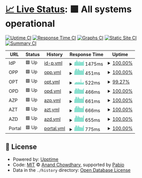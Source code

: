 # [📈 Live Status](https://zateckar.github.io/status): <!--live status--> **🟩 All systems operational**

[![Uptime CI](https://github.com/zateckar/status/workflows/Uptime%20CI/badge.svg)](https://github.com/zateckar/status/actions?query=workflow%3A%22Uptime+CI%22)
[![Response Time CI](https://github.com/zateckar/status/workflows/Response%20Time%20CI/badge.svg)](https://github.com/zateckar/status/actions?query=workflow%3A%22Response+Time+CI%22)
[![Graphs CI](https://github.com/zateckar/status/workflows/Graphs%20CI/badge.svg)](https://github.com/zateckar/status/actions?query=workflow%3A%22Graphs+CI%22)
[![Static Site CI](https://github.com/zateckar/status/workflows/Static%20Site%20CI/badge.svg)](https://github.com/zateckar/status/actions?query=workflow%3A%22Static+Site+CI%22)
[![Summary CI](https://github.com/zateckar/status/workflows/Summary%20CI/badge.svg)](https://github.com/zateckar/status/actions?query=workflow%3A%22Summary+CI%22)

<!--start: status pages-->
<!-- This summary is generated by Upptime (https://github.com/upptime/upptime) -->
<!-- Do not edit this manually, your changes will be overwritten -->
<!-- prettier-ignore -->
| URL | Status | History | Response Time | Uptime |
| --- | ------ | ------- | ------------- | ------ |
| <img alt="" src="https://cdn0.iconfinder.com/data/icons/digital-identity-user/100/server_storage_identity_digital_user_electronic_document-64.png" height="13"> IdP | 🟩 Up | [id-p.yml](https://github.com/zateckar/status/commits/HEAD/history/id-p.yml) | <details><summary><img alt="Response time graph" src="./graphs/id-p/response-time-week.png" height="20"> 1475ms</summary><br><a href="https://zateckar.github.io/status/history/id-p"><img alt="Response time 1499" src="https://img.shields.io/endpoint?url=https%3A%2F%2Fraw.githubusercontent.com%2Fzateckar%2Fstatus%2FHEAD%2Fapi%2Fid-p%2Fresponse-time.json"></a><br><a href="https://zateckar.github.io/status/history/id-p"><img alt="24-hour response time 1345" src="https://img.shields.io/endpoint?url=https%3A%2F%2Fraw.githubusercontent.com%2Fzateckar%2Fstatus%2FHEAD%2Fapi%2Fid-p%2Fresponse-time-day.json"></a><br><a href="https://zateckar.github.io/status/history/id-p"><img alt="7-day response time 1475" src="https://img.shields.io/endpoint?url=https%3A%2F%2Fraw.githubusercontent.com%2Fzateckar%2Fstatus%2FHEAD%2Fapi%2Fid-p%2Fresponse-time-week.json"></a><br><a href="https://zateckar.github.io/status/history/id-p"><img alt="30-day response time 1482" src="https://img.shields.io/endpoint?url=https%3A%2F%2Fraw.githubusercontent.com%2Fzateckar%2Fstatus%2FHEAD%2Fapi%2Fid-p%2Fresponse-time-month.json"></a><br><a href="https://zateckar.github.io/status/history/id-p"><img alt="1-year response time 1499" src="https://img.shields.io/endpoint?url=https%3A%2F%2Fraw.githubusercontent.com%2Fzateckar%2Fstatus%2FHEAD%2Fapi%2Fid-p%2Fresponse-time-year.json"></a></details> | <details><summary><a href="https://zateckar.github.io/status/history/id-p">100.00%</a></summary><a href="https://zateckar.github.io/status/history/id-p"><img alt="All-time uptime 96.71%" src="https://img.shields.io/endpoint?url=https%3A%2F%2Fraw.githubusercontent.com%2Fzateckar%2Fstatus%2FHEAD%2Fapi%2Fid-p%2Fuptime.json"></a><br><a href="https://zateckar.github.io/status/history/id-p"><img alt="24-hour uptime 100.00%" src="https://img.shields.io/endpoint?url=https%3A%2F%2Fraw.githubusercontent.com%2Fzateckar%2Fstatus%2FHEAD%2Fapi%2Fid-p%2Fuptime-day.json"></a><br><a href="https://zateckar.github.io/status/history/id-p"><img alt="7-day uptime 100.00%" src="https://img.shields.io/endpoint?url=https%3A%2F%2Fraw.githubusercontent.com%2Fzateckar%2Fstatus%2FHEAD%2Fapi%2Fid-p%2Fuptime-week.json"></a><br><a href="https://zateckar.github.io/status/history/id-p"><img alt="30-day uptime 99.30%" src="https://img.shields.io/endpoint?url=https%3A%2F%2Fraw.githubusercontent.com%2Fzateckar%2Fstatus%2FHEAD%2Fapi%2Fid-p%2Fuptime-month.json"></a><br><a href="https://zateckar.github.io/status/history/id-p"><img alt="1-year uptime 96.71%" src="https://img.shields.io/endpoint?url=https%3A%2F%2Fraw.githubusercontent.com%2Fzateckar%2Fstatus%2FHEAD%2Fapi%2Fid-p%2Fuptime-year.json"></a></details>
| <img alt="" src="https://img.icons8.com/?size=100&id=SBEjRDmczSCC&format=png&color=000000" height="13"> OPP | 🟩 Up | [opp.yml](https://github.com/zateckar/status/commits/HEAD/history/opp.yml) | <details><summary><img alt="Response time graph" src="./graphs/opp/response-time-week.png" height="20"> 451ms</summary><br><a href="https://zateckar.github.io/status/history/opp"><img alt="Response time 452" src="https://img.shields.io/endpoint?url=https%3A%2F%2Fraw.githubusercontent.com%2Fzateckar%2Fstatus%2FHEAD%2Fapi%2Fopp%2Fresponse-time.json"></a><br><a href="https://zateckar.github.io/status/history/opp"><img alt="24-hour response time 425" src="https://img.shields.io/endpoint?url=https%3A%2F%2Fraw.githubusercontent.com%2Fzateckar%2Fstatus%2FHEAD%2Fapi%2Fopp%2Fresponse-time-day.json"></a><br><a href="https://zateckar.github.io/status/history/opp"><img alt="7-day response time 451" src="https://img.shields.io/endpoint?url=https%3A%2F%2Fraw.githubusercontent.com%2Fzateckar%2Fstatus%2FHEAD%2Fapi%2Fopp%2Fresponse-time-week.json"></a><br><a href="https://zateckar.github.io/status/history/opp"><img alt="30-day response time 449" src="https://img.shields.io/endpoint?url=https%3A%2F%2Fraw.githubusercontent.com%2Fzateckar%2Fstatus%2FHEAD%2Fapi%2Fopp%2Fresponse-time-month.json"></a><br><a href="https://zateckar.github.io/status/history/opp"><img alt="1-year response time 452" src="https://img.shields.io/endpoint?url=https%3A%2F%2Fraw.githubusercontent.com%2Fzateckar%2Fstatus%2FHEAD%2Fapi%2Fopp%2Fresponse-time-year.json"></a></details> | <details><summary><a href="https://zateckar.github.io/status/history/opp">100.00%</a></summary><a href="https://zateckar.github.io/status/history/opp"><img alt="All-time uptime 99.99%" src="https://img.shields.io/endpoint?url=https%3A%2F%2Fraw.githubusercontent.com%2Fzateckar%2Fstatus%2FHEAD%2Fapi%2Fopp%2Fuptime.json"></a><br><a href="https://zateckar.github.io/status/history/opp"><img alt="24-hour uptime 100.00%" src="https://img.shields.io/endpoint?url=https%3A%2F%2Fraw.githubusercontent.com%2Fzateckar%2Fstatus%2FHEAD%2Fapi%2Fopp%2Fuptime-day.json"></a><br><a href="https://zateckar.github.io/status/history/opp"><img alt="7-day uptime 100.00%" src="https://img.shields.io/endpoint?url=https%3A%2F%2Fraw.githubusercontent.com%2Fzateckar%2Fstatus%2FHEAD%2Fapi%2Fopp%2Fuptime-week.json"></a><br><a href="https://zateckar.github.io/status/history/opp"><img alt="30-day uptime 100.00%" src="https://img.shields.io/endpoint?url=https%3A%2F%2Fraw.githubusercontent.com%2Fzateckar%2Fstatus%2FHEAD%2Fapi%2Fopp%2Fuptime-month.json"></a><br><a href="https://zateckar.github.io/status/history/opp"><img alt="1-year uptime 99.99%" src="https://img.shields.io/endpoint?url=https%3A%2F%2Fraw.githubusercontent.com%2Fzateckar%2Fstatus%2FHEAD%2Fapi%2Fopp%2Fuptime-year.json"></a></details>
| <img alt="" src="https://icons.duckduckgo.com/ip3/null.ico" height="13"> OPT | 🟩 Up | [opt.yml](https://github.com/zateckar/status/commits/HEAD/history/opt.yml) | <details><summary><img alt="Response time graph" src="./graphs/opt/response-time-week.png" height="20"> 522ms</summary><br><a href="https://zateckar.github.io/status/history/opt"><img alt="Response time 498" src="https://img.shields.io/endpoint?url=https%3A%2F%2Fraw.githubusercontent.com%2Fzateckar%2Fstatus%2FHEAD%2Fapi%2Fopt%2Fresponse-time.json"></a><br><a href="https://zateckar.github.io/status/history/opt"><img alt="24-hour response time 428" src="https://img.shields.io/endpoint?url=https%3A%2F%2Fraw.githubusercontent.com%2Fzateckar%2Fstatus%2FHEAD%2Fapi%2Fopt%2Fresponse-time-day.json"></a><br><a href="https://zateckar.github.io/status/history/opt"><img alt="7-day response time 522" src="https://img.shields.io/endpoint?url=https%3A%2F%2Fraw.githubusercontent.com%2Fzateckar%2Fstatus%2FHEAD%2Fapi%2Fopt%2Fresponse-time-week.json"></a><br><a href="https://zateckar.github.io/status/history/opt"><img alt="30-day response time 516" src="https://img.shields.io/endpoint?url=https%3A%2F%2Fraw.githubusercontent.com%2Fzateckar%2Fstatus%2FHEAD%2Fapi%2Fopt%2Fresponse-time-month.json"></a><br><a href="https://zateckar.github.io/status/history/opt"><img alt="1-year response time 498" src="https://img.shields.io/endpoint?url=https%3A%2F%2Fraw.githubusercontent.com%2Fzateckar%2Fstatus%2FHEAD%2Fapi%2Fopt%2Fresponse-time-year.json"></a></details> | <details><summary><a href="https://zateckar.github.io/status/history/opt">99.27%</a></summary><a href="https://zateckar.github.io/status/history/opt"><img alt="All-time uptime 99.45%" src="https://img.shields.io/endpoint?url=https%3A%2F%2Fraw.githubusercontent.com%2Fzateckar%2Fstatus%2FHEAD%2Fapi%2Fopt%2Fuptime.json"></a><br><a href="https://zateckar.github.io/status/history/opt"><img alt="24-hour uptime 100.00%" src="https://img.shields.io/endpoint?url=https%3A%2F%2Fraw.githubusercontent.com%2Fzateckar%2Fstatus%2FHEAD%2Fapi%2Fopt%2Fuptime-day.json"></a><br><a href="https://zateckar.github.io/status/history/opt"><img alt="7-day uptime 99.27%" src="https://img.shields.io/endpoint?url=https%3A%2F%2Fraw.githubusercontent.com%2Fzateckar%2Fstatus%2FHEAD%2Fapi%2Fopt%2Fuptime-week.json"></a><br><a href="https://zateckar.github.io/status/history/opt"><img alt="30-day uptime 99.13%" src="https://img.shields.io/endpoint?url=https%3A%2F%2Fraw.githubusercontent.com%2Fzateckar%2Fstatus%2FHEAD%2Fapi%2Fopt%2Fuptime-month.json"></a><br><a href="https://zateckar.github.io/status/history/opt"><img alt="1-year uptime 99.45%" src="https://img.shields.io/endpoint?url=https%3A%2F%2Fraw.githubusercontent.com%2Fzateckar%2Fstatus%2FHEAD%2Fapi%2Fopt%2Fuptime-year.json"></a></details>
| <img alt="" src="https://icons.duckduckgo.com/ip3/null.ico" height="13"> OPD | 🟩 Up | [opd.yml](https://github.com/zateckar/status/commits/HEAD/history/opd.yml) | <details><summary><img alt="Response time graph" src="./graphs/opd/response-time-week.png" height="20"> 466ms</summary><br><a href="https://zateckar.github.io/status/history/opd"><img alt="Response time 500" src="https://img.shields.io/endpoint?url=https%3A%2F%2Fraw.githubusercontent.com%2Fzateckar%2Fstatus%2FHEAD%2Fapi%2Fopd%2Fresponse-time.json"></a><br><a href="https://zateckar.github.io/status/history/opd"><img alt="24-hour response time 415" src="https://img.shields.io/endpoint?url=https%3A%2F%2Fraw.githubusercontent.com%2Fzateckar%2Fstatus%2FHEAD%2Fapi%2Fopd%2Fresponse-time-day.json"></a><br><a href="https://zateckar.github.io/status/history/opd"><img alt="7-day response time 466" src="https://img.shields.io/endpoint?url=https%3A%2F%2Fraw.githubusercontent.com%2Fzateckar%2Fstatus%2FHEAD%2Fapi%2Fopd%2Fresponse-time-week.json"></a><br><a href="https://zateckar.github.io/status/history/opd"><img alt="30-day response time 449" src="https://img.shields.io/endpoint?url=https%3A%2F%2Fraw.githubusercontent.com%2Fzateckar%2Fstatus%2FHEAD%2Fapi%2Fopd%2Fresponse-time-month.json"></a><br><a href="https://zateckar.github.io/status/history/opd"><img alt="1-year response time 500" src="https://img.shields.io/endpoint?url=https%3A%2F%2Fraw.githubusercontent.com%2Fzateckar%2Fstatus%2FHEAD%2Fapi%2Fopd%2Fresponse-time-year.json"></a></details> | <details><summary><a href="https://zateckar.github.io/status/history/opd">100.00%</a></summary><a href="https://zateckar.github.io/status/history/opd"><img alt="All-time uptime 99.83%" src="https://img.shields.io/endpoint?url=https%3A%2F%2Fraw.githubusercontent.com%2Fzateckar%2Fstatus%2FHEAD%2Fapi%2Fopd%2Fuptime.json"></a><br><a href="https://zateckar.github.io/status/history/opd"><img alt="24-hour uptime 100.00%" src="https://img.shields.io/endpoint?url=https%3A%2F%2Fraw.githubusercontent.com%2Fzateckar%2Fstatus%2FHEAD%2Fapi%2Fopd%2Fuptime-day.json"></a><br><a href="https://zateckar.github.io/status/history/opd"><img alt="7-day uptime 100.00%" src="https://img.shields.io/endpoint?url=https%3A%2F%2Fraw.githubusercontent.com%2Fzateckar%2Fstatus%2FHEAD%2Fapi%2Fopd%2Fuptime-week.json"></a><br><a href="https://zateckar.github.io/status/history/opd"><img alt="30-day uptime 99.49%" src="https://img.shields.io/endpoint?url=https%3A%2F%2Fraw.githubusercontent.com%2Fzateckar%2Fstatus%2FHEAD%2Fapi%2Fopd%2Fuptime-month.json"></a><br><a href="https://zateckar.github.io/status/history/opd"><img alt="1-year uptime 99.83%" src="https://img.shields.io/endpoint?url=https%3A%2F%2Fraw.githubusercontent.com%2Fzateckar%2Fstatus%2FHEAD%2Fapi%2Fopd%2Fuptime-year.json"></a></details>
| <img alt="" src="https://img.icons8.com/?size=100&id=SBEjRDmczSCC&format=png&color=000000" height="13"> AZP | 🟩 Up | [azp.yml](https://github.com/zateckar/status/commits/HEAD/history/azp.yml) | <details><summary><img alt="Response time graph" src="./graphs/azp/response-time-week.png" height="20"> 661ms</summary><br><a href="https://zateckar.github.io/status/history/azp"><img alt="Response time 650" src="https://img.shields.io/endpoint?url=https%3A%2F%2Fraw.githubusercontent.com%2Fzateckar%2Fstatus%2FHEAD%2Fapi%2Fazp%2Fresponse-time.json"></a><br><a href="https://zateckar.github.io/status/history/azp"><img alt="24-hour response time 569" src="https://img.shields.io/endpoint?url=https%3A%2F%2Fraw.githubusercontent.com%2Fzateckar%2Fstatus%2FHEAD%2Fapi%2Fazp%2Fresponse-time-day.json"></a><br><a href="https://zateckar.github.io/status/history/azp"><img alt="7-day response time 661" src="https://img.shields.io/endpoint?url=https%3A%2F%2Fraw.githubusercontent.com%2Fzateckar%2Fstatus%2FHEAD%2Fapi%2Fazp%2Fresponse-time-week.json"></a><br><a href="https://zateckar.github.io/status/history/azp"><img alt="30-day response time 633" src="https://img.shields.io/endpoint?url=https%3A%2F%2Fraw.githubusercontent.com%2Fzateckar%2Fstatus%2FHEAD%2Fapi%2Fazp%2Fresponse-time-month.json"></a><br><a href="https://zateckar.github.io/status/history/azp"><img alt="1-year response time 650" src="https://img.shields.io/endpoint?url=https%3A%2F%2Fraw.githubusercontent.com%2Fzateckar%2Fstatus%2FHEAD%2Fapi%2Fazp%2Fresponse-time-year.json"></a></details> | <details><summary><a href="https://zateckar.github.io/status/history/azp">100.00%</a></summary><a href="https://zateckar.github.io/status/history/azp"><img alt="All-time uptime 100.00%" src="https://img.shields.io/endpoint?url=https%3A%2F%2Fraw.githubusercontent.com%2Fzateckar%2Fstatus%2FHEAD%2Fapi%2Fazp%2Fuptime.json"></a><br><a href="https://zateckar.github.io/status/history/azp"><img alt="24-hour uptime 100.00%" src="https://img.shields.io/endpoint?url=https%3A%2F%2Fraw.githubusercontent.com%2Fzateckar%2Fstatus%2FHEAD%2Fapi%2Fazp%2Fuptime-day.json"></a><br><a href="https://zateckar.github.io/status/history/azp"><img alt="7-day uptime 100.00%" src="https://img.shields.io/endpoint?url=https%3A%2F%2Fraw.githubusercontent.com%2Fzateckar%2Fstatus%2FHEAD%2Fapi%2Fazp%2Fuptime-week.json"></a><br><a href="https://zateckar.github.io/status/history/azp"><img alt="30-day uptime 100.00%" src="https://img.shields.io/endpoint?url=https%3A%2F%2Fraw.githubusercontent.com%2Fzateckar%2Fstatus%2FHEAD%2Fapi%2Fazp%2Fuptime-month.json"></a><br><a href="https://zateckar.github.io/status/history/azp"><img alt="1-year uptime 100.00%" src="https://img.shields.io/endpoint?url=https%3A%2F%2Fraw.githubusercontent.com%2Fzateckar%2Fstatus%2FHEAD%2Fapi%2Fazp%2Fuptime-year.json"></a></details>
| <img alt="" src="https://icons.duckduckgo.com/ip3/null.ico" height="13"> AZT | 🟩 Up | [azt.yml](https://github.com/zateckar/status/commits/HEAD/history/azt.yml) | <details><summary><img alt="Response time graph" src="./graphs/azt/response-time-week.png" height="20"> 666ms</summary><br><a href="https://zateckar.github.io/status/history/azt"><img alt="Response time 902" src="https://img.shields.io/endpoint?url=https%3A%2F%2Fraw.githubusercontent.com%2Fzateckar%2Fstatus%2FHEAD%2Fapi%2Fazt%2Fresponse-time.json"></a><br><a href="https://zateckar.github.io/status/history/azt"><img alt="24-hour response time 640" src="https://img.shields.io/endpoint?url=https%3A%2F%2Fraw.githubusercontent.com%2Fzateckar%2Fstatus%2FHEAD%2Fapi%2Fazt%2Fresponse-time-day.json"></a><br><a href="https://zateckar.github.io/status/history/azt"><img alt="7-day response time 666" src="https://img.shields.io/endpoint?url=https%3A%2F%2Fraw.githubusercontent.com%2Fzateckar%2Fstatus%2FHEAD%2Fapi%2Fazt%2Fresponse-time-week.json"></a><br><a href="https://zateckar.github.io/status/history/azt"><img alt="30-day response time 1125" src="https://img.shields.io/endpoint?url=https%3A%2F%2Fraw.githubusercontent.com%2Fzateckar%2Fstatus%2FHEAD%2Fapi%2Fazt%2Fresponse-time-month.json"></a><br><a href="https://zateckar.github.io/status/history/azt"><img alt="1-year response time 902" src="https://img.shields.io/endpoint?url=https%3A%2F%2Fraw.githubusercontent.com%2Fzateckar%2Fstatus%2FHEAD%2Fapi%2Fazt%2Fresponse-time-year.json"></a></details> | <details><summary><a href="https://zateckar.github.io/status/history/azt">100.00%</a></summary><a href="https://zateckar.github.io/status/history/azt"><img alt="All-time uptime 97.37%" src="https://img.shields.io/endpoint?url=https%3A%2F%2Fraw.githubusercontent.com%2Fzateckar%2Fstatus%2FHEAD%2Fapi%2Fazt%2Fuptime.json"></a><br><a href="https://zateckar.github.io/status/history/azt"><img alt="24-hour uptime 100.00%" src="https://img.shields.io/endpoint?url=https%3A%2F%2Fraw.githubusercontent.com%2Fzateckar%2Fstatus%2FHEAD%2Fapi%2Fazt%2Fuptime-day.json"></a><br><a href="https://zateckar.github.io/status/history/azt"><img alt="7-day uptime 100.00%" src="https://img.shields.io/endpoint?url=https%3A%2F%2Fraw.githubusercontent.com%2Fzateckar%2Fstatus%2FHEAD%2Fapi%2Fazt%2Fuptime-week.json"></a><br><a href="https://zateckar.github.io/status/history/azt"><img alt="30-day uptime 99.03%" src="https://img.shields.io/endpoint?url=https%3A%2F%2Fraw.githubusercontent.com%2Fzateckar%2Fstatus%2FHEAD%2Fapi%2Fazt%2Fuptime-month.json"></a><br><a href="https://zateckar.github.io/status/history/azt"><img alt="1-year uptime 97.37%" src="https://img.shields.io/endpoint?url=https%3A%2F%2Fraw.githubusercontent.com%2Fzateckar%2Fstatus%2FHEAD%2Fapi%2Fazt%2Fuptime-year.json"></a></details>
| <img alt="" src="https://icons.duckduckgo.com/ip3/null.ico" height="13"> AZD | 🟩 Up | [azd.yml](https://github.com/zateckar/status/commits/HEAD/history/azd.yml) | <details><summary><img alt="Response time graph" src="./graphs/azd/response-time-week.png" height="20"> 655ms</summary><br><a href="https://zateckar.github.io/status/history/azd"><img alt="Response time 650" src="https://img.shields.io/endpoint?url=https%3A%2F%2Fraw.githubusercontent.com%2Fzateckar%2Fstatus%2FHEAD%2Fapi%2Fazd%2Fresponse-time.json"></a><br><a href="https://zateckar.github.io/status/history/azd"><img alt="24-hour response time 575" src="https://img.shields.io/endpoint?url=https%3A%2F%2Fraw.githubusercontent.com%2Fzateckar%2Fstatus%2FHEAD%2Fapi%2Fazd%2Fresponse-time-day.json"></a><br><a href="https://zateckar.github.io/status/history/azd"><img alt="7-day response time 655" src="https://img.shields.io/endpoint?url=https%3A%2F%2Fraw.githubusercontent.com%2Fzateckar%2Fstatus%2FHEAD%2Fapi%2Fazd%2Fresponse-time-week.json"></a><br><a href="https://zateckar.github.io/status/history/azd"><img alt="30-day response time 662" src="https://img.shields.io/endpoint?url=https%3A%2F%2Fraw.githubusercontent.com%2Fzateckar%2Fstatus%2FHEAD%2Fapi%2Fazd%2Fresponse-time-month.json"></a><br><a href="https://zateckar.github.io/status/history/azd"><img alt="1-year response time 650" src="https://img.shields.io/endpoint?url=https%3A%2F%2Fraw.githubusercontent.com%2Fzateckar%2Fstatus%2FHEAD%2Fapi%2Fazd%2Fresponse-time-year.json"></a></details> | <details><summary><a href="https://zateckar.github.io/status/history/azd">100.00%</a></summary><a href="https://zateckar.github.io/status/history/azd"><img alt="All-time uptime 99.93%" src="https://img.shields.io/endpoint?url=https%3A%2F%2Fraw.githubusercontent.com%2Fzateckar%2Fstatus%2FHEAD%2Fapi%2Fazd%2Fuptime.json"></a><br><a href="https://zateckar.github.io/status/history/azd"><img alt="24-hour uptime 100.00%" src="https://img.shields.io/endpoint?url=https%3A%2F%2Fraw.githubusercontent.com%2Fzateckar%2Fstatus%2FHEAD%2Fapi%2Fazd%2Fuptime-day.json"></a><br><a href="https://zateckar.github.io/status/history/azd"><img alt="7-day uptime 100.00%" src="https://img.shields.io/endpoint?url=https%3A%2F%2Fraw.githubusercontent.com%2Fzateckar%2Fstatus%2FHEAD%2Fapi%2Fazd%2Fuptime-week.json"></a><br><a href="https://zateckar.github.io/status/history/azd"><img alt="30-day uptime 99.82%" src="https://img.shields.io/endpoint?url=https%3A%2F%2Fraw.githubusercontent.com%2Fzateckar%2Fstatus%2FHEAD%2Fapi%2Fazd%2Fuptime-month.json"></a><br><a href="https://zateckar.github.io/status/history/azd"><img alt="1-year uptime 99.93%" src="https://img.shields.io/endpoint?url=https%3A%2F%2Fraw.githubusercontent.com%2Fzateckar%2Fstatus%2FHEAD%2Fapi%2Fazd%2Fuptime-year.json"></a></details>
| <img alt="" src="https://cdn2.iconfinder.com/data/icons/web-development-172/66/32_browser_web_browser_search_engine_internet_browser_internet_service_provider_portal-128.png" height="13"> Portal | 🟩 Up | [portal.yml](https://github.com/zateckar/status/commits/HEAD/history/portal.yml) | <details><summary><img alt="Response time graph" src="./graphs/portal/response-time-week.png" height="20"> 775ms</summary><br><a href="https://zateckar.github.io/status/history/portal"><img alt="Response time 572" src="https://img.shields.io/endpoint?url=https%3A%2F%2Fraw.githubusercontent.com%2Fzateckar%2Fstatus%2FHEAD%2Fapi%2Fportal%2Fresponse-time.json"></a><br><a href="https://zateckar.github.io/status/history/portal"><img alt="24-hour response time 678" src="https://img.shields.io/endpoint?url=https%3A%2F%2Fraw.githubusercontent.com%2Fzateckar%2Fstatus%2FHEAD%2Fapi%2Fportal%2Fresponse-time-day.json"></a><br><a href="https://zateckar.github.io/status/history/portal"><img alt="7-day response time 775" src="https://img.shields.io/endpoint?url=https%3A%2F%2Fraw.githubusercontent.com%2Fzateckar%2Fstatus%2FHEAD%2Fapi%2Fportal%2Fresponse-time-week.json"></a><br><a href="https://zateckar.github.io/status/history/portal"><img alt="30-day response time 711" src="https://img.shields.io/endpoint?url=https%3A%2F%2Fraw.githubusercontent.com%2Fzateckar%2Fstatus%2FHEAD%2Fapi%2Fportal%2Fresponse-time-month.json"></a><br><a href="https://zateckar.github.io/status/history/portal"><img alt="1-year response time 572" src="https://img.shields.io/endpoint?url=https%3A%2F%2Fraw.githubusercontent.com%2Fzateckar%2Fstatus%2FHEAD%2Fapi%2Fportal%2Fresponse-time-year.json"></a></details> | <details><summary><a href="https://zateckar.github.io/status/history/portal">100.00%</a></summary><a href="https://zateckar.github.io/status/history/portal"><img alt="All-time uptime 99.88%" src="https://img.shields.io/endpoint?url=https%3A%2F%2Fraw.githubusercontent.com%2Fzateckar%2Fstatus%2FHEAD%2Fapi%2Fportal%2Fuptime.json"></a><br><a href="https://zateckar.github.io/status/history/portal"><img alt="24-hour uptime 100.00%" src="https://img.shields.io/endpoint?url=https%3A%2F%2Fraw.githubusercontent.com%2Fzateckar%2Fstatus%2FHEAD%2Fapi%2Fportal%2Fuptime-day.json"></a><br><a href="https://zateckar.github.io/status/history/portal"><img alt="7-day uptime 100.00%" src="https://img.shields.io/endpoint?url=https%3A%2F%2Fraw.githubusercontent.com%2Fzateckar%2Fstatus%2FHEAD%2Fapi%2Fportal%2Fuptime-week.json"></a><br><a href="https://zateckar.github.io/status/history/portal"><img alt="30-day uptime 100.00%" src="https://img.shields.io/endpoint?url=https%3A%2F%2Fraw.githubusercontent.com%2Fzateckar%2Fstatus%2FHEAD%2Fapi%2Fportal%2Fuptime-month.json"></a><br><a href="https://zateckar.github.io/status/history/portal"><img alt="1-year uptime 99.88%" src="https://img.shields.io/endpoint?url=https%3A%2F%2Fraw.githubusercontent.com%2Fzateckar%2Fstatus%2FHEAD%2Fapi%2Fportal%2Fuptime-year.json"></a></details>

<!--end: status pages-->

## 📄 License

- Powered by: [Upptime](https://github.com/upptime/upptime)
- Code: [MIT](./LICENSE) © [Anand Chowdhary](https://anandchowdhary.com), supported by [Pabio](https://pabio.com)
- Data in the `./history` directory: [Open Database License](https://opendatacommons.org/licenses/odbl/1-0/)
